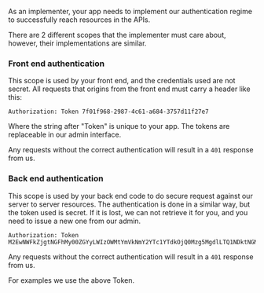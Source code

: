 As an implementer, your app needs to implement our authentication regime to successfully reach resources in the  APIs.

There are 2 different scopes that the implementer must care about, however, their implementations are similar.


### Front end authentication
This scope is used by your front end, and the credentials used are not secret.
All requests that origins from the front end must carry a header like this:

    Authorization: Token 7f01f968-2987-4c61-a684-3757d11f27e7

Where the string after "Token" is unique to your app.
The tokens are replaceable in our admin interface.

Any requests without the correct authentication will result in a `401` response from us.

### Back end authentication
This scope is used by your back end code to do secure request against our server to server resources.
The authentication is done in a similar way, but the token used is secret. If it is lost, we can not retrieve it for you, and you need to issue a new one from our admin.

    Authorization: Token M2EwNWFkZjgtNGFhMy00ZGYyLWIzOWMtYmVkNmY2YTc1YTdkOjQ0Mzg5MgdlLTQ1NDktNGMxOC05Mjk5LTkyZjMxY2VhYTllNw

Any requests without the correct authentication will result in a `401` response from us.

For examples we use the above Token.
